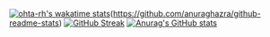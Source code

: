 [![ohta-rh's wakatime stats](https://github-readme-stats.vercel.app/api/wakatime?username=ohta-rh)](https://github.com/anuraghazra/github-readme-stats)(https://github.com/anuraghazra/github-readme-stats)
[![GitHub Streak](https://streak-stats.demolab.com/?user=ohta-rh&theme=dark)](https://git.io/streak-stats)
[![Anurag's GitHub stats](https://github-readme-stats.vercel.app/api?username=ohta-rh&count_private=true)](https://github.com/anuraghazra/github-readme-stats)


